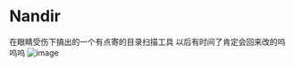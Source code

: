 # Nandir
在眼睛受伤下搞出的一个有点寄的目录扫描工具
以后有时间了肯定会回来改的呜呜呜
![image](https://user-images.githubusercontent.com/92236712/162694276-feade3bc-553b-4aaf-a883-68d4a9569543.png)

